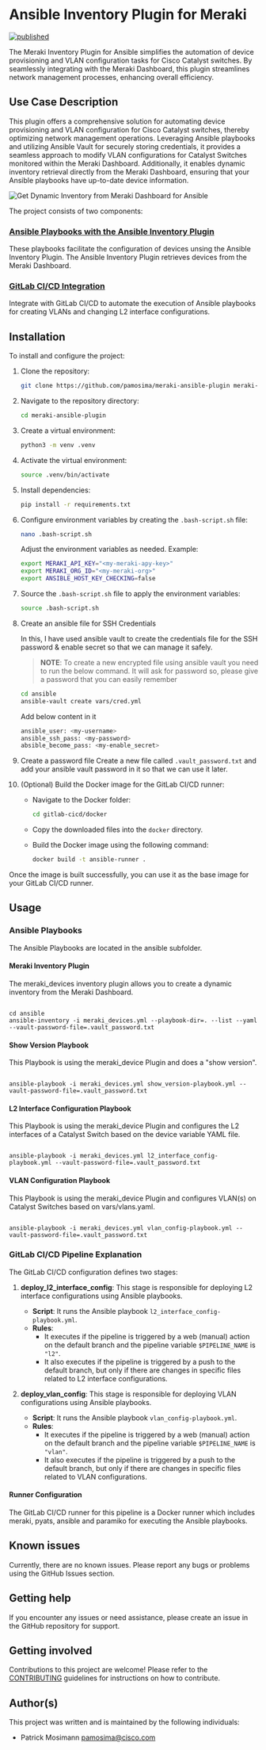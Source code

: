 # Ansible Inventory Plugin for Meraki

[![published](https://static.production.devnetcloud.com/codeexchange/assets/images/devnet-published.svg)](https://developer.cisco.com/codeexchange/github/repo/pamosima/meraki-ansible-plugin)

The Meraki Inventory Plugin for Ansible simplifies the automation of device provisioning and VLAN configuration tasks for Cisco Catalyst switches. By seamlessly integrating with the Meraki Dashboard, this plugin streamlines network management processes, enhancing overall efficiency.

## Use Case Description

This plugin offers a comprehensive solution for automating device provisioning and VLAN configuration for Cisco Catalyst switches, thereby optimizing network management operations. Leveraging Ansible playbooks and utilizing Ansible Vault for securely storing credentials, it provides a seamless approach to modify VLAN configurations for Catalyst Switches monitored within the Meraki Dashboard. Additionally, it enables dynamic inventory retrieval directly from the Meraki Dashboard, ensuring that your Ansible playbooks have up-to-date device information.

![Get Dynamic Inventory from Meraki Dashboard for Ansible](img/MerakiAnsibleDemo.gif)

The project consists of two components:

### [Ansible Playbooks with the Ansible Inventory Plugin](#ansible-playbooks)

These playbooks facilitate the configuration of devices unsing the Ansible Inventory Plugin. The Ansible Inventory Plugin retrieves devices from the Meraki Dashboard.

### [GitLab CI/CD Integration](#gitlab-cicd-pipeline-explanation)

Integrate with GitLab CI/CD to automate the execution of Ansible playbooks for creating VLANs and changing L2 interface configurations.

## Installation

To install and configure the project:

1. Clone the repository:

   ```bash
   git clone https://github.com/pamosima/meraki-ansible-plugin meraki-ansible-plugin
   ```

2. Navigate to the repository directory:

   ```bash
   cd meraki-ansible-plugin
   ```

3. Create a virtual environment:

   ```bash
   python3 -m venv .venv
   ```

4. Activate the virtual environment:

   ```bash
   source .venv/bin/activate
   ```

5. Install dependencies:

   ```bash
   pip install -r requirements.txt
   ```

6. Configure environment variables by creating the `.bash-script.sh` file:

   ```bash
   nano .bash-script.sh
   ```

   Adjust the environment variables as needed. Example:

   ```bash
   export MERAKI_API_KEY="<my-meraki-apy-key>"
   export MERAKI_ORG_ID="<my-meraki-org>"
   export ANSIBLE_HOST_KEY_CHECKING=false
   ```

7. Source the `.bash-script.sh` file to apply the environment variables:

   ```bash
   source .bash-script.sh
   ```

8. Create an ansible file for SSH Credentials

   In this, I have used ansible vault to create the credentials file for the SSH password & enable secret so that we can manage it safely.

   > **NOTE**: To create a new encrypted file using ansible vault you need to run the below command. It will ask for password so, please give a password that you can easily remember

   ```bash
   cd ansible
   ansible-vault create vars/cred.yml
   ```

   Add below content in it

   ```bash
   ansible_user: <my-username>
   ansible_ssh_pass: <my-password>
   absible_become_pass: <my-enable_secret>
   ```

9. Create a password file
   Create a new file called `.vault_password.txt` and add your ansible vault password in it so that we can use it later.

10. (Optional) Build the Docker image for the GitLab CI/CD runner:

    - Navigate to the Docker folder:

      ```bash
      cd gitlab-cicd/docker
      ```

    - Copy the downloaded files into the `docker` directory.

    - Build the Docker image using the following command:

      ```bash
      docker build -t ansible-runner .
      ```

Once the image is built successfully, you can use it as the base image for your GitLab CI/CD runner.

## Usage

### Ansible Playbooks

The Ansible Playbooks are located in the ansible subfolder.

#### Meraki Inventory Plugin

The meraki_devices inventory plugin allows you to create a dynamic inventory from the Meraki Dashboard.

```

cd ansible
ansible-inventory -i meraki_devices.yml --playbook-dir=. --list --yaml --vault-password-file=.vault_password.txt

```

#### Show Version Playbook

This Playbook is using the meraki_device Plugin and does a "show version".

```

ansible-playbook -i meraki_devices.yml show_version-playbook.yml --vault-password-file=.vault_password.txt

```

#### L2 Interface Configuration Playbook

This Playbook is using the meraki_device Plugin and configures the L2 interfaces of a Catalyst Switch based on the device variable YAML file.

```

ansible-playbook -i meraki_devices.yml l2_interface_config-playbook.yml --vault-password-file=.vault_password.txt

```

#### VLAN Configuration Playbook

This Playbook is using the meraki_device Plugin and configures VLAN(s) on Catalyst Switches based on vars/vlans.yaml.

```

ansible-playbook -i meraki_devices.yml vlan_config-playbook.yml --vault-password-file=.vault_password.txt

```

### GitLab CI/CD Pipeline Explanation

The GitLab CI/CD configuration defines two stages:

1. **deploy_l2_interface_config**: This stage is responsible for deploying L2 interface configurations using Ansible playbooks.

   - **Script**: It runs the Ansible playbook `l2_interface_config-playbook.yml`.
   - **Rules**:
     - It executes if the pipeline is triggered by a web (manual) action on the default branch and the pipeline variable `$PIPELINE_NAME` is `"l2"`.
     - It also executes if the pipeline is triggered by a push to the default branch, but only if there are changes in specific files related to L2 interface configurations.

2. **deploy_vlan_config**: This stage is responsible for deploying VLAN configurations using Ansible playbooks.
   - **Script**: It runs the Ansible playbook `vlan_config-playbook.yml`.
   - **Rules**:
     - It executes if the pipeline is triggered by a web (manual) action on the default branch and the pipeline variable `$PIPELINE_NAME` is `"vlan"`.
     - It also executes if the pipeline is triggered by a push to the default branch, but only if there are changes in specific files related to VLAN configurations.

#### Runner Configuration

The GitLab CI/CD runner for this pipeline is a Docker runner which includes meraki, pyats, ansible and paramiko for executing the Ansible playbooks.

## Known issues

Currently, there are no known issues. Please report any bugs or problems using the GitHub Issues section.

## Getting help

If you encounter any issues or need assistance, please create an issue in the GitHub repository for support.

## Getting involved

Contributions to this project are welcome! Please refer to the [CONTRIBUTING](./CONTRIBUTING.md) guidelines for instructions on how to contribute.

## Author(s)

This project was written and is maintained by the following individuals:

- Patrick Mosimann <pamosima@cisco.com>
